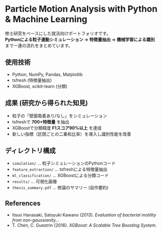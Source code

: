 # Particle Motion Analysis with Python & Machine Learning

修士研究をベースにした就活向けポートフォリオです。  
**Pythonによる粒子運動シミュレーション → 特徴量抽出 → 機械学習による識別** まで一連の流れをまとめています。

## 使用技術
- Python, NumPy, Pandas, Matplotlib
- tsfresh (特徴量抽出)
- XGBoost, scikit-learn (分類)

## 成果 (研究から得られた知見)
- 粒子の「壁面吸着あり/なし」をシミュレーション
- tsfreshで **700+特徴量** を抽出
- XGBoostで分類精度 **F1スコア90%以上** を達成
- 新しい指標（区間ごとの二乗和比率）を導入し識別性能を改善

## ディレクトリ構成
- `simulation/` … 粒子シミュレーションのPythonコード
- `feature_extraction/` … tsfreshによる特徴量抽出
- `ml_classification/` … XGBoostによる分類コード
- `results/` … 可視化画像
- `thesis_summary.pdf` … 修論のサマリー (自作要約)

## References
- Itsuo Hanasaki, Satoyuki Kawano (2013). *Evaluation of bacterial motility from non-gaussianity...*
- T. Chen, C. Guestrin (2016). *XGBoost: A Scalable Tree Boosting System.*
